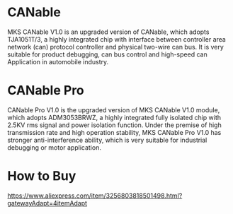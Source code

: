 # CANable
MKS CANable V1.0 is an upgraded version of CANable, which adopts TJA1051T/3, a highly integrated chip with interface between controller area network (can) protocol controller and physical two-wire can bus. It is very suitable for product debugging, can bus control and high-speed can Application in automobile industry.
# CANable Pro
CANable Pro V1.0 is the upgraded version of MKS CANable V1.0 module, which adopts ADM3053BRWZ, a highly integrated fully isolated chip with 2.5KV rms signal and power isolation function. Under the premise of high transmission rate and high operation stability, MKS CANable Pro V1.0 has stronger anti-interference ability, which is very suitable for industrial debugging or motor application.
# How to Buy 
https://www.aliexpress.com/item/3256803818501498.html?gatewayAdapt=4itemAdapt
